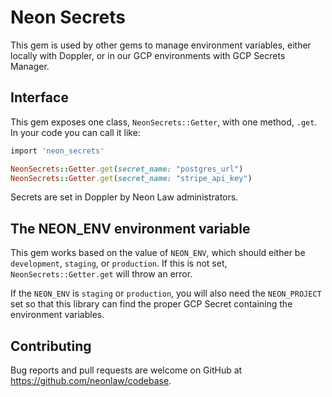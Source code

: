 # Neon Secrets

This gem is used by other gems to manage environment variables, either locally
with Doppler, or in our GCP environments with GCP Secrets Manager.

## Interface

This gem exposes one class, `NeonSecrets::Getter`, with one method, `.get`. In
your code you can call it like:

```ruby
import 'neon_secrets'

NeonSecrets::Getter.get(secret_name: "postgres_url")
NeonSecrets::Getter.get(secret_name: "stripe_api_key")
```

Secrets are set in Doppler by Neon Law administrators.

## The NEON_ENV environment variable

This gem works based on the value of `NEON_ENV`, which should either be
`development`, `staging`, or `production`. If this is not set,
`NeonSecrets::Getter.get` will throw an error.

If the `NEON_ENV` is `staging` or `production`, you will also need the
`NEON_PROJECT` set so that this library can find the proper GCP Secret
containing the environment variables.

## Contributing

Bug reports and pull requests are welcome on GitHub at
https://github.com/neonlaw/codebase.
